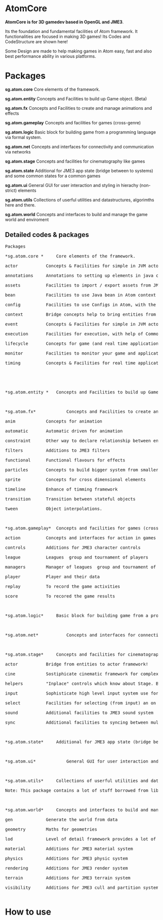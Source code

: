 # AtomCore #

**AtomCore is for 3D gamedev based in OpenGL and JME3**.

Its the foundation and fundamental facilities of Atom framework. It functionalities are focused in making 3D games! Its Codes and CodeStructure are shown here!

Some Design are made to help making games in Atom easy, fast and also best performance ability in various platforms.

# Packages #
**sg.atom.core**    	Core elements of the framework.

**sg.atom.entity**	Concepts and Facilities to build up Game object. (Beta)

**sg.atom.fx**		Concepts and Facilities to create and manage animations and effects

**sg.atom.gameplay**	Concepts and facilities for games (cross-genre)

**sg.atom.logic**		Basic block for building game from a programming language via formal system.

**sg.atom.net**		Concepts and interfaces for connectivity and communication via networks

**sg.atom.stage**		Concepts and facilities for cinematography like games

**sg.atom.state**		Additional for JME3 app state (bridge between to systems) and some common states for a common games

**sg.atom.ui**		General GUI for user interaction and styling in hierachy (non-strict) elements

**sg.atom.utils**		Collections of userful utilities and datastructures, algorimths here and there.

**sg.atom.world**		Concepts and interfaces to build and manage the game world and enviroment

## Detailed codes & packages ##

<pre>
Packages<br>
*sg.atom.core *   	Core elements of the framework.<br>
actor			Concepts & Facilities for simple in JVM actor framework.<br>
annotations 	Annotations to setting up elements in java code. (Same in every packages!)<br>
assets 			Facilities to import / export assets from JME3 pipeline<br>
bean			Facilities to use Java bean in Atom context with mapping and binding.<br>
config			Facilities to use Configs in Atom, with the help of Common Configuration<br>
context			Bridge concepts help to bring entities from one enviroment to others. Cross platform<br>
event			Concepts & Facilities for simple in JVM actor / messaging framework.<br>
execution		Facilities for execution, with help of Common lang and Guava<br>
lifecycle		Concepts for game (and real time application) cycle<br>
monitor			Facilities to monitor your game and application<br>
timing			Concepts & Facilities for real time application<br>
<br>
<br>
*sg.atom.entity	*	Concepts and Facilities to build up Game object. (Beta)<br>
<br>
*sg.atom.fx*			Concepts and Facilities to create and manage animations and effects<br>
anim			Concepts for animation<br>
automatic 		Automatic driven for animation<br>
constraint		Other way to declare relationship between entities and activities<br>
filters			Additions to JME3 filters<br>
functional		Functional flavours for effects<br>
particles 		Concepts to build bigger system from smaller part<br>
sprite			Concepts for cross dimensional elements<br>
timeline		Enhance of timming framework<br>
transition		Transition between stateful objects<br>
tween			Object interpolations.<br>
<br>
*sg.atom.gameplay*	Concepts and facilities for games (cross-genre)<br>
action			Concepts and interfaces for action in games<br>
controls		Additions for JME3 character controls<br>
league			Leagues  group and tournament of players<br>
managers		Manager of leagues  group and tournament of players<br>
player			Player and their data<br>
replay			To record the game activities<br>
score			To recored the game results<br>
<br>
*sg.atom.logic*		Basic block for building game from a programming language via formal system.<br>
<br>
*sg.atom.net*			Concepts and interfaces for connectivity and communication via networks<br>
<br>
*sg.atom.stage*		Concepts and facilities for cinematography like games<br>
actor			Bridge from entities to actor framework!<br>
cine			Sostiphicate cinematic framework for complex video games<br>
helpers			"Inplace" controls which know about Stage. Bridge from JME3 Controls concepts<br>
input			Sophisticate high level input system use for develop and test game<br>
select			Facilities for selecting (from input) an on screen spatial or entities<br>
sound			Additional facilities to JME3 sound system<br>
sync			Additional facilities to syncing between multi thread progress<br>
<br>
*sg.atom.state*		Additional for JME3 app state (bridge between to systems) and some common states for a common games<br>
<br>
*sg.atom.ui*			General GUI for user interaction and styling in hierachy (non-strict) elements<br>
<br>
*sg.atom.utils*		Collections of userful utilities and datastructures, algorimths here and there.<br>
Note: This package contains a lot of stuff borrowed from libraries and should be clean up. Do not rely too much in this library!<br>
<br>
*sg.atom.world*		Concepts and interfaces to build and manage the game world and enviroment<br>
gen				Generate the world from data<br>
geometry		Maths for geometries<br>
lod				Level of detail framework provides a lot of methods to optimize scene and geometry.<br>
material		Additions for JME3 material system<br>
physics			Additions for JME3 physic system<br>
rendering		Additions for JME3 render system<br>
terrain			Additions for JME3 terrain system<br>
visibility		Additions for JME3 cull and partition system<br>
</pre>

# How to use #